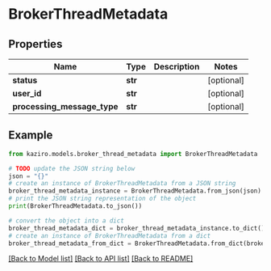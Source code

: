 # BrokerThreadMetadata

## Properties

| Name                        | Type    | Description | Notes      |
| --------------------------- | ------- | ----------- | ---------- |
| **status**                  | **str** |             | [optional] |
| **user_id**                 | **str** |             | [optional] |
| **processing_message_type** | **str** |             | [optional] |

## Example

```python
from kaziro.models.broker_thread_metadata import BrokerThreadMetadata

# TODO update the JSON string below
json = "{}"
# create an instance of BrokerThreadMetadata from a JSON string
broker_thread_metadata_instance = BrokerThreadMetadata.from_json(json)
# print the JSON string representation of the object
print(BrokerThreadMetadata.to_json())

# convert the object into a dict
broker_thread_metadata_dict = broker_thread_metadata_instance.to_dict()
# create an instance of BrokerThreadMetadata from a dict
broker_thread_metadata_from_dict = BrokerThreadMetadata.from_dict(broker_thread_metadata_dict)
```

[[Back to Model list]](../README.md#documentation-for-models) [[Back to API list]](../README.md#documentation-for-api-endpoints) [[Back to README]](../README.md)
